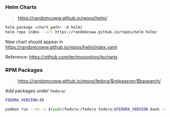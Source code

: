 ### Helm Charts

> https://randomcoww.github.io/repos/helm/

```bash
helm package <chart_path> -d helm/
helm repo index --url https://randomcoww.github.io/repos/helm helm/
```
New chart should appear in https://randomcoww.github.io/repos/helm/index.yaml

Reference: https://github.com/technosophos/tscharts

### RPM Packages

> https://randomcoww.github.io/repos/fedora/$releasever/$basearch/

Add packages under `fedora/`

```bash
FEDORA_VERSION=39

podman run --rm -v $(pwd)/fedora:/fedora fedora:$FEDORA_VERSION bash -c "dnf install -y createrepo && createrepo /fedora/$FEDORA_VERSION/x86_64"
```
